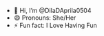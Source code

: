 - 👋 Hi, I’m @DilaDAprila0504
- 😄 Pronouns: She/Her
- ⚡ Fun fact: I Love Having Fun

<!---
DilaDAprila0504/DilaDAprila0504 is a ✨ special ✨ repository because its `README.md` (this file) appears on your GitHub profile.
You can click the Preview link to take a look at your changes.
--->
